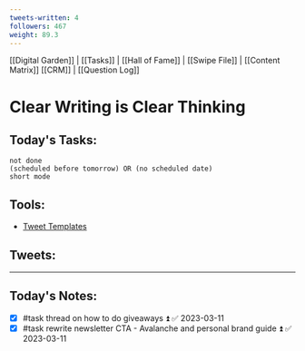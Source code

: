 ```yaml
---
tweets-written: 4
followers: 467
weight: 89.3
---
```

[[Digital Garden]] | [[Tasks]] | [[Hall of Fame]] | [[Swipe File]] | [[Content Matrix]]
[[CRM]] | [[Question Log]]


# Clear Writing is Clear Thinking

## Today's Tasks:
```tasks
not done
(scheduled before tomorrow) OR (no scheduled date)
short mode
```

## Tools:
- [Tweet Templates](https://www.notion.so/100-Tweet-Templates-with-Examples-fbdcc37fc2e04447ac452d310094e9d1)

## Tweets:


---
## Today's Notes:

- [x] #task thread on how to do giveaways ⏫ ✅ 2023-03-11
- [x] #task rewrite newsletter CTA - Avalanche and personal brand guide ⏫ ✅ 2023-03-11
